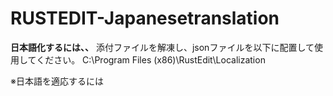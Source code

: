 # RUSTEDIT-Japanesetranslation
**日本語化するには、、**
添付ファイルを解凍し、jsonファイルを以下に配置して使用してください。
C:\Program Files (x86)\RustEdit\Localization

※日本語を適応するには
